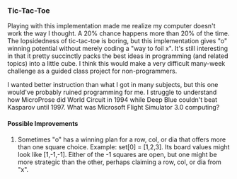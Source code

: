 ### Tic-Tac-Toe

Playing with this implementation made me realize my computer doesn't work the way I thought. A 20% chance happens more than 20% of the time. The lopsidedness of tic-tac-toe is boring, but this implementation gives "o" winning potential without merely coding a "way to foil x". It's still interesting in that it pretty succinctly packs the best ideas in programming (and related topics) into a little cube. I think this would make a very difficult many-week challenge as a guided class project for non-programmers.

I wanted better instruction than what I got in many subjects, but this one would've probably ruined programming for me. I struggle to understand how MicroProse did World Circuit in 1994 while Deep Blue couldn't beat Kasparov until 1997. What was Microsoft Flight Simulator 3.0 computing?




#### Possible Improvements

1. Sometimes "o" has a winning plan for a row, col, or dia that offers more than one square choice. Example: set[0] = [1,2,3]. Its board values might look like [1,-1,-1]. Either of the -1 squares are open, but one might be more strategic than the other, perhaps claiming a row, col, or dia from "x".